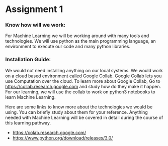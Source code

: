 # Assignment 1 
### Know how will we work:
For Machine Learning we will be working around with many tools and technologies. We will use python as the main programming language, an environment to execute our code and many python libraries. 
### Installation Guide:
We would not need installing anything on our local systems. We would work on a cloud based environment called Google Collab. Google Collab lets you use Computation over the cloud.
To learn more about Google Collab, Go to https://collab.research.google.com and study how do they make it happen.
For our learning, we will use the collab to work on python3 notebooks to learn Machine Learning. 

Here are some links to know more about the technologies we would be using. You can briefly study about them for your reference. Anything needed with Machine Learning will be covered in detail during the course of this learning pathway.
* https://colab.research.google.com/
* https://www.python.org/download/releases/3.0/
